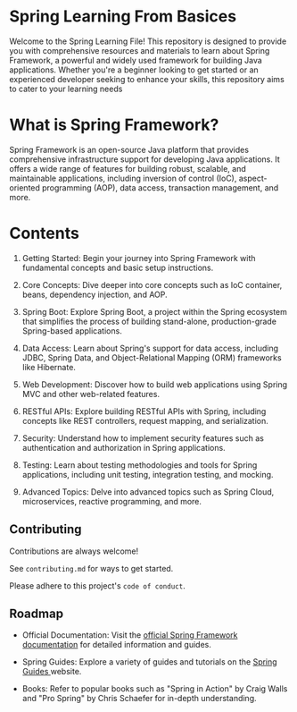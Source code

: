 
# Spring Learning From Basices
Welcome to the Spring Learning File! This repository is designed to provide you with comprehensive resources and materials to learn about Spring Framework, a powerful and widely used framework for building Java applications. Whether you're a beginner looking to get started or an experienced developer seeking to enhance your skills, this repository aims to cater to your learning needs

# What is Spring Framework?
Spring Framework is an open-source Java platform that provides comprehensive infrastructure support for developing Java applications. It offers a wide range of features for building robust, scalable, and maintainable applications, including inversion of control (IoC), aspect-oriented programming (AOP), data access, transaction management, and more.

# Contents
1. Getting Started: Begin your journey into Spring Framework with fundamental concepts and basic setup instructions.

2. Core Concepts: Dive deeper into core concepts such as IoC container, beans, dependency injection, and AOP.

3. Spring Boot: Explore Spring Boot, a project within the Spring ecosystem that simplifies the process of building stand-alone, production-grade Spring-based applications.

4. Data Access: Learn about Spring's support for data access, including JDBC, Spring Data, and Object-Relational Mapping (ORM) frameworks like Hibernate.

5. Web Development: Discover how to build web applications using Spring MVC and other web-related features.

6. RESTful APIs: Explore building RESTful APIs with Spring, including concepts like REST controllers, request mapping, and serialization.

7. Security: Understand how to implement security features such as authentication and authorization in Spring applications.

8. Testing: Learn about testing methodologies and tools for Spring applications, including unit testing, integration testing, and mocking.

9. Advanced Topics: Delve into advanced topics such as Spring Cloud, microservices, reactive programming, and more.


## Contributing

Contributions are always welcome!

See `contributing.md` for ways to get started.

Please adhere to this project's `code of conduct`.


## Roadmap

- Official Documentation: Visit the [official Spring Framework documentation](https://docs.spring.io/spring-framework/reference/index.html)  for detailed information and guides.

- Spring Guides: Explore a variety of guides and tutorials on the [ Spring Guides ](https://spring.io/guides) website.

- Books: Refer to popular books such as "Spring in Action" by Craig Walls and "Pro Spring" by Chris Schaefer for in-depth understanding.


